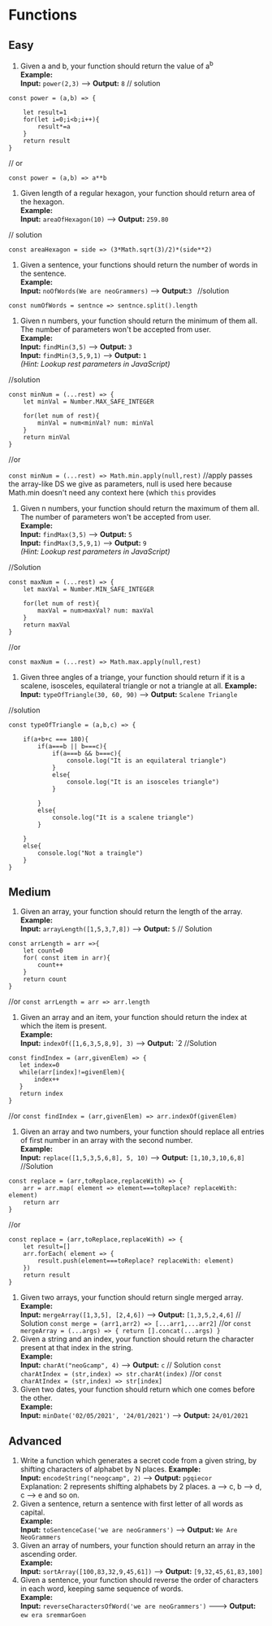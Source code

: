 # Functions

## Easy

1. Given a and b, your function should return the value of a<sup>b</sup>  
**Example:**  
**Input:** `power(2,3)` ––> **Output:** `8`
// solution

```
const power = (a,b) => {

    let result=1
    for(let i=0;i<b;i++){
        result*=a
    }
    return result
}
```

// or

`const power = (a,b) => a**b`
1. Given length of a regular hexagon, your function should return area of the hexagon.  
**Example:**  
**Input:** `areaOfHexagon(10)` ––> **Output:** `259.80`

// solution

`const areaHexagon = side => (3*Math.sqrt(3)/2)*(side**2)`
1. Given a sentence, your functions should return the number of words in the sentence.  
**Example:**  
**Input:** `noOfWords(We are neoGrammers)` ––> **Output:**`3
`
//solution

`const numOfWords = sentnce => sentnce.split().length`
1. Given n numbers, your function should return the minimum of them all. The number of parameters won't be accepted from user.  
**Example:**  
**Input:** `findMin(3,5)` ––> **Output:** `3`  
**Input:** `findMin(3,5,9,1)` ––> **Output:** `1`  
*(Hint: Lookup rest parameters in JavaScript)*

//solution

```
const minNum = (...rest) => {
    let minVal = Number.MAX_SAFE_INTEGER

    for(let num of rest){
        minVal = num<minVal? num: minVal
    }
    return minVal
}
```
//or

`const minNum = (...rest) => Math.min.apply(null,rest)`
//apply passes the array-like DS we give as parameters, null is used here because Math.min doesn't need any context here (which `this` provides

1. Given n numbers, your function should return the maximum of them all. The number of parameters won't be accepted from user.  
**Example:**  
**Input:** `findMax(3,5)` ––> **Output:** `5`  
**Input:** `findMax(3,5,9,1)` ––> **Output:** `9`  
*(Hint: Lookup rest parameters in JavaScript)*

//Solution

```
const maxNum = (...rest) => {
    let maxVal = Number.MIN_SAFE_INTEGER

    for(let num of rest){
        maxVal = num>maxVal? num: maxVal
    }
    return maxVal
}
```
//or

`const maxNum = (...rest) => Math.max.apply(null,rest)`
 
1. Given three angles of a triange, your function should return if it is a scalene, isosceles, equilateral triangle or not a triangle at all.
**Example:**  
**Input:** `typeOfTriangle(30, 60, 90)` ––> **Output:** `Scalene Triangle`

//solution

```
const typeOfTriangle = (a,b,c) => {

    if(a+b+c === 180){
        if(a===b || b===c){
            if(a===b && b===c){
                console.log("It is an equilateral triangle")
            }
            else{
                console.log("It is an isosceles triangle")
            }

        }
        else{
            console.log("It is a scalene triangle")
        }

    }
    else{
        console.log("Not a traingle")
    }
}
```

## Medium

1. Given an array, your function should return the length of the array.  
**Example:**  
**Input:** `arrayLength([1,5,3,7,8])` ––> **Output:** `5`
// Solution
```
const arrLength = arr =>{
    let count=0
    for( const item in arr){
        count++
    }
    return count
}
```
//or
`const arrLength = arr => arr.length`
1. Given an array and an item, your function should return the index at which the item is present.  
**Example:**  
**Input:** `indexOf([1,6,3,5,8,9], 3)` ––> **Output:** `2
//Solution
```
const findIndex = (arr,givenElem) => {
   let index=0
   while(arr[index]!=givenElem){
       index++
   }
   return index
}
```
//or
`const findIndex = (arr,givenElem) => arr.indexOf(givenElem)
`
1. Given an array and two numbers, your function should replace all entries of first number in an array with the second number.  
**Example:**  
**Input:** `replace([1,5,3,5,6,8], 5, 10)` ––> **Output:** `[1,10,3,10,6,8]`
//Solution
```
const replace = (arr,toReplace,replaceWith) => {
    arr = arr.map( element => element===toReplace? replaceWith: element)
    return arr
}
```
//or
```
const replace = (arr,toReplace,replaceWith) => {
    let result=[]
    arr.forEach( element => {
        result.push(element===toReplace? replaceWith: element)
    })
    return result
}
```


1. Given two arrays, your function should return single merged array.  
**Example:**  
**Input:** `mergeArray([1,3,5], [2,4,6])` ––> **Output:** `[1,3,5,2,4,6]`
// Solution
`const merge = (arr1,arr2) => [...arr1,...arr2]`
//or
`const mergeArray = (...args) => {
   return [].concat(...args)
  }
  `
1. Given a string and an index, your function should return the character present at that index in the string.  
**Example:**  
**Input:** `charAt("neoGcamp", 4)` ––> **Output:** `c`
// Solution
`const charAtIndex = (str,index) => str.charAt(index)`
//or
`const charAtIndex = (str,index) => str[index]`
1. Given two dates, your function should return which one comes before the other.  
**Example:**  
**Input:** `minDate('02/05/2021', '24/01/2021')` ––> **Output:** `24/01/2021`

## Advanced

1. Write a function which generates a secret code from a given string, by shifting characters of alphabet by N places.
**Example:**  
**Input:** `encodeString("neogcamp", 2)` ––> **Output:** `pgqiecor`  
Explanation: 2 represents shifting alphabets by 2 places. a –> c, b –> d, c –> e and so on.
1. Given a sentence, return a sentence with first letter of all words as capital.  
**Example:**  
**Input:** `toSentenceCase('we are neoGrammers')` ––> **Output:** `We Are NeoGrammers`
1. Given an array of numbers, your function should return an array in the ascending order.  
**Example:**  
**Input:** `sortArray([100,83,32,9,45,61])` ––> **Output:** `[9,32,45,61,83,100]`
1. Given a sentence, your function should reverse the order of characters in each word, keeping same sequence of words.  
**Example:**  
**Input:** `reverseCharactersOfWord('we are neoGrammers')` –––> **Output:** `ew era sremmarGoen`

